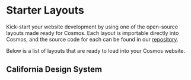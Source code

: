 # Starter Layouts
Kick-start your website development by using one of the open-source layouts made ready for Cosmos. Each layout is importable directly into Cosmos, and the source code for each can be found in our [repository](https://github.com/CosmosSoftware/Cosmos.Starter.Layouts).

Below is a list of layouts that are ready to load into your Cosmos website.

## California Design System

